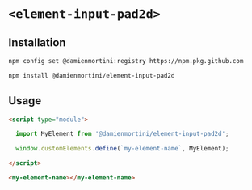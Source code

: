 # `<element-input-pad2d>`

## Installation

```sh
npm config set @damienmortini:registry https://npm.pkg.github.com

npm install @damienmortini/element-input-pad2d
```

## Usage
```html
<script type="module">

  import MyElement from '@damienmortini/element-input-pad2d';

  window.customElements.define(`my-element-name`, MyElement);

</script>

<my-element-name></my-element-name>
```
